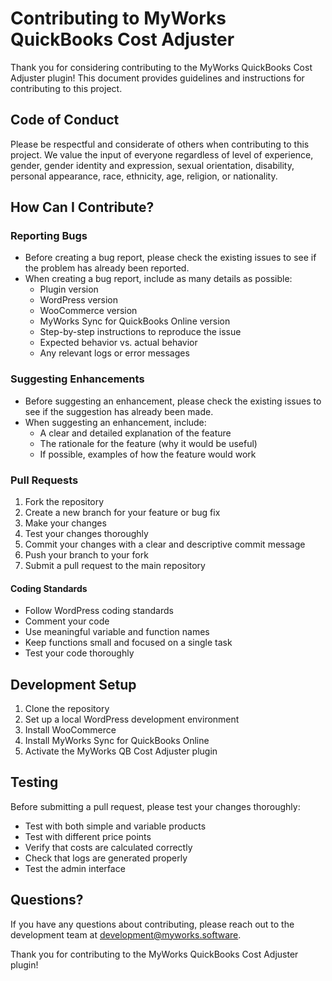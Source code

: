 # Contributing to MyWorks QuickBooks Cost Adjuster

Thank you for considering contributing to the MyWorks QuickBooks Cost Adjuster plugin! This document provides guidelines and instructions for contributing to this project.

## Code of Conduct

Please be respectful and considerate of others when contributing to this project. We value the input of everyone regardless of level of experience, gender, gender identity and expression, sexual orientation, disability, personal appearance, race, ethnicity, age, religion, or nationality.

## How Can I Contribute?

### Reporting Bugs

* Before creating a bug report, please check the existing issues to see if the problem has already been reported.
* When creating a bug report, include as many details as possible:
  * Plugin version
  * WordPress version
  * WooCommerce version
  * MyWorks Sync for QuickBooks Online version
  * Step-by-step instructions to reproduce the issue
  * Expected behavior vs. actual behavior
  * Any relevant logs or error messages

### Suggesting Enhancements

* Before suggesting an enhancement, please check the existing issues to see if the suggestion has already been made.
* When suggesting an enhancement, include:
  * A clear and detailed explanation of the feature
  * The rationale for the feature (why it would be useful)
  * If possible, examples of how the feature would work

### Pull Requests

1. Fork the repository
2. Create a new branch for your feature or bug fix
3. Make your changes
4. Test your changes thoroughly
5. Commit your changes with a clear and descriptive commit message
6. Push your branch to your fork
7. Submit a pull request to the main repository

#### Coding Standards

* Follow WordPress coding standards
* Comment your code
* Use meaningful variable and function names
* Keep functions small and focused on a single task
* Test your code thoroughly

## Development Setup

1. Clone the repository
2. Set up a local WordPress development environment
3. Install WooCommerce
4. Install MyWorks Sync for QuickBooks Online
5. Activate the MyWorks QB Cost Adjuster plugin

## Testing

Before submitting a pull request, please test your changes thoroughly:

* Test with both simple and variable products
* Test with different price points
* Verify that costs are calculated correctly
* Check that logs are generated properly
* Test the admin interface

## Questions?

If you have any questions about contributing, please reach out to the development team at [development@myworks.software](mailto:development@myworks.software).

Thank you for contributing to the MyWorks QuickBooks Cost Adjuster plugin!
